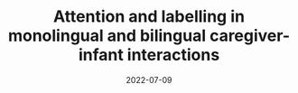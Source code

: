 ---
title: "Attention and labelling in monolingual and bilingual caregiver-infant interactions"
collection: talks
type: "talk"
permalink: /talks/2022-07-09-bevivino-ICIS-2022
date: 2022-07-09
location: "Ottawa, Canada "

citation: 'Kalashnikova, M., <strong>Bevivino, D.</strong>, &amp; Singh, L. (2022, July 9). Attention and labelling in monolingual and bilingual caregiver-infant interactions. <em>International Congress of Infant Studies (ICIS)</em>. Ottawa, Canada. [Talk delivered by MK &amp;  <a href=&quot;https://infantstudies.org/wp-content/uploads/2022/07/ICIS-2022-Abstract-ProceedingsJuly07.pdf#page=76&quot;>Abstract</a>]'
category: talks
---